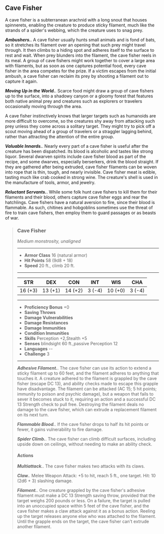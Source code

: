 ## Cave Fisher
A cave fisher is a subterranean arachnid with a long snout that houses spinnerets, enabling the creature to produce sticky filament, much like the strands of a spider's webbing, which the creature uses to snag prey.

***Ambushers.***. A cave fisher usually hunts small animals and is fond of bats, so it stretches its filament over an opening that such prey might travel through. It then climbs to a hiding spot and adheres itself to the surface to rest and wait. When prey blunders into the filament, the cave fisher reels in its meal. A group of cave fishers might work together to cover a large area with filaments, but as soon as one captures potential food, every cave fisher in the area competes for the prize. If a victim escapes from the initial ambush, a cave fisher can reclaim its prey by shooting a filament out to capture it again.

***Moving Up in the World.***. Scarce food might draw a group of cave fishers up to the surface, into a shadowy canyon or a gloomy forest that features both native animal prey and creatures such as explorers or travelers occasionally moving through the area.

A cave fisher instinctively knows that larger targets such as humanoids are more difficult to overcome, so the creatures shy away from attacking such prey unless they come across a solitary target. They might try to pick off a scout moving ahead of a group of travelers or a straggler lagging behind, rather than attracting the attention of the entire group.

***Valuable Innards.***. Nearly every part of a cave fisher is useful after the creature has been dispatched. Its blood is alcoholic and tastes like strong liquor. Several dwarven spirits include cave fisher blood as part of the recipe, and some dwarves, especially berserkers, drink the blood straight. If they are gathered after being extruded, cave fisher filaments can be woven into rope that is thin, tough, and nearly invisible. Cave fisher meat is edible, tasting much like crab cooked in strong wine. The creature's shell is used in the manufacture of tools, armor, and jewelry.

***Reluctant Servants.***. While some folk hunt cave fishers to kill them for their filaments and their blood, others capture cave fisher eggs and rear the hatchlings. Cave fishers have a natural aversion to fire, since their blood is flammable. As such, chitines and hobgoblins sometimes use the threat of fire to train cave fishers, then employ them to guard passages or as beasts of war.

>### Cave Fisher
>*Medium monstrosity, unaligned*
>___
>- **Armor Class** 16 (natural armor)
>- **Hit Points** 58 (9d8 + 18)
>- **Speed** 20 ft., climb 20 ft.
>___
>|**STR**|**DEX**|**CON**|**INT**|**WIS**|**CHA**|
>|:---:|:---:|:---:|:---:|:---:|:---:|
>|16 (+3)|13 (+1)|14 (+2)|3 (-4)|10 (+0)|3 (-4)|
>
>___
>- **Proficiency Bonus** +0
>- **Saving Throws** 
>- **Damage Vulnerabilities** 
>- **Damage Resistances** 
>- **Damage Immunities** 
>- **Condition Immunities** 
>- **Skills** Perception +2,Stealth +5
>- **Senses** blindsight 60 ft.,passive Perception 12
>- **Languages** --
>- **Challenge** 3
>___
>***Adhesive Filament.***. The cave fisher can use its action to extend a sticky filament up to 60 feet, and the filament adheres to anything that touches it. A creature adhered to the filament is grappled by the cave fisher (escape DC 13), and ability checks made to escape this grapple have disadvantage. The filament can be attacked (AC 15; 5 hit points; immunity to poison and psychic damage), but a weapon that fails to sever it becomes stuck to it, requiring an action and a successful DC 13 Strength check to pull free. Destroying the filament deals no damage to the cave fisher, which can extrude a replacement filament on its next turn.
>
>***Flammable Blood.***. If the cave fisher drops to half its hit points or fewer, it gains vulnerability to fire damage.
>
>***Spider Climb.***. The cave fisher can climb difficult surfaces, including upside down on ceilings, without needing to make an ability check.
>
>#### Actions
>***Multiattack.***. The cave fisher makes two attacks with its claws.
>
>***Claw.***. Melee Weapon Attack: +5 to hit, reach 5 ft., one target. Hit: 10 (2d6 + 3) slashing damage.
>
>***Filament.***. One creature grappled by the cave fisher's adhesive filament must make a DC 13 Strength saving throw, provided that the target weighs 200 pounds or less. On a failure, the target is pulled into an unoccupied space within 5 feet of the cave fisher, and the cave fisher makes a claw attack against it as a bonus action. Reeling up the target releases anyone else who was attached to the filament. Until the grapple ends on the target, the cave fisher can't extrude another filament.
>

